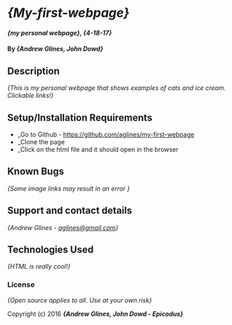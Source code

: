 # _{My-first-webpage}_

#### _{my personal webpage}, {4-18-17}_

#### By _**{Andrew Glines, John Dowd}**_

## Description

_{This is my personal webpage that shows examples of cats and ice cream. Clickable links!}_

## Setup/Installation Requirements

* _Go to Github - https://github.com/aglines/my-first-webpage
* _Clone the page
* _Click on the html file and it should open in the browser

## Known Bugs

_{Some image links may result in an error }_

## Support and contact details

_{Andrew Glines - aglines@gmail.com}_

## Technologies Used

_{HTML is really cool!}_

### License

*{Open source applies to all. Use at your own risk}*

Copyright (c) 2016 **_{Andrew Glines, John Dowd - Epicodus}_**
